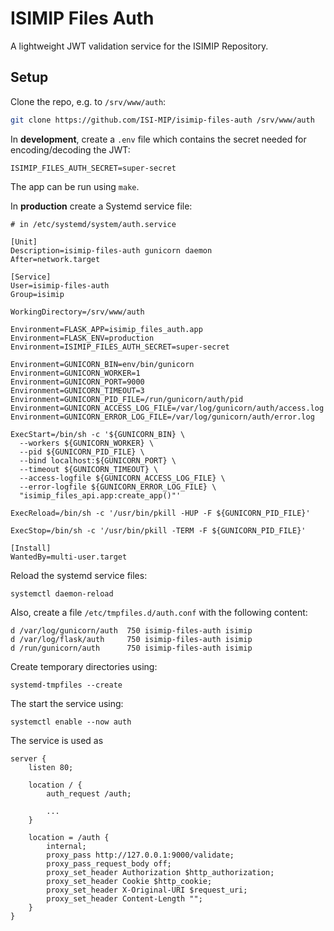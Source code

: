 ISIMIP Files Auth
=================

A lightweight JWT validation service for the ISIMIP Repository.


Setup
-----

Clone the repo, e.g. to `/srv/www/auth`:

```bash
git clone https://github.com/ISI-MIP/isimip-files-auth /srv/www/auth
```

In **development**, create a `.env` file which contains the secret needed for encoding/decoding the JWT:

```
ISIMIP_FILES_AUTH_SECRET=super-secret
```

The app can be run using `make`.

In **production** create a Systemd service file:

```
# in /etc/systemd/system/auth.service

[Unit]
Description=isimip-files-auth gunicorn daemon
After=network.target

[Service]
User=isimip-files-auth
Group=isimip

WorkingDirectory=/srv/www/auth

Environment=FLASK_APP=isimip_files_auth.app
Environment=FLASK_ENV=production
Environment=ISIMIP_FILES_AUTH_SECRET=super-secret

Environment=GUNICORN_BIN=env/bin/gunicorn
Environment=GUNICORN_WORKER=1
Environment=GUNICORN_PORT=9000
Environment=GUNICORN_TIMEOUT=3
Environment=GUNICORN_PID_FILE=/run/gunicorn/auth/pid
Environment=GUNICORN_ACCESS_LOG_FILE=/var/log/gunicorn/auth/access.log
Environment=GUNICORN_ERROR_LOG_FILE=/var/log/gunicorn/auth/error.log

ExecStart=/bin/sh -c '${GUNICORN_BIN} \
  --workers ${GUNICORN_WORKER} \
  --pid ${GUNICORN_PID_FILE} \
  --bind localhost:${GUNICORN_PORT} \
  --timeout ${GUNICORN_TIMEOUT} \
  --access-logfile ${GUNICORN_ACCESS_LOG_FILE} \
  --error-logfile ${GUNICORN_ERROR_LOG_FILE} \
  "isimip_files_api.app:create_app()"'

ExecReload=/bin/sh -c '/usr/bin/pkill -HUP -F ${GUNICORN_PID_FILE}'

ExecStop=/bin/sh -c '/usr/bin/pkill -TERM -F ${GUNICORN_PID_FILE}'

[Install]
WantedBy=multi-user.target
```

Reload the systemd service files:

```
systemctl daemon-reload
```

Also, create a file `/etc/tmpfiles.d/auth.conf` with the following content:

```
d /var/log/gunicorn/auth  750 isimip-files-auth isimip
d /var/log/flask/auth     750 isimip-files-auth isimip
d /run/gunicorn/auth      750 isimip-files-auth isimip
```

Create temporary directories using:

```
systemd-tmpfiles --create
```

The start the service using:

```
systemctl enable --now auth
```

The service is used as

```
server {
    listen 80;

    location / {
        auth_request /auth;

        ...
    }

    location = /auth {
        internal;
        proxy_pass http://127.0.0.1:9000/validate;
        proxy_pass_request_body off;
        proxy_set_header Authorization $http_authorization;
        proxy_set_header Cookie $http_cookie;
        proxy_set_header X-Original-URI $request_uri;
        proxy_set_header Content-Length "";
    }
}
```

